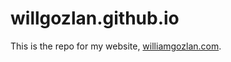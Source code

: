 # willgozlan.github.io

This is the repo for my website, [williamgozlan.com](https://williamgozlan.com).
